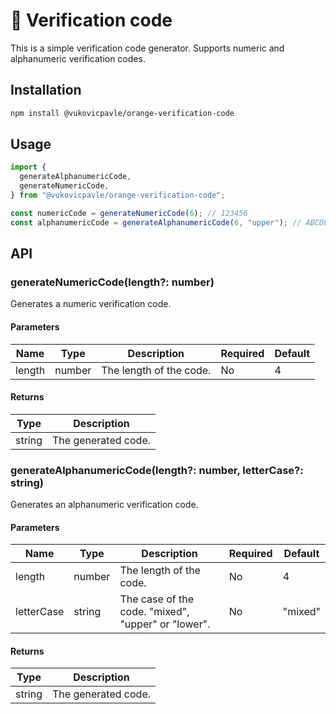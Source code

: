 # 🍊 Verification code

This is a simple verification code generator. Supports numeric and alphanumeric verification codes.

## Installation

```bash
npm install @vukovicpavle/orange-verification-code
```

## Usage

```javascript
import {
  generateAlphanumericCode,
  generateNumericCode,
} from "@vukovicpavle/orange-verification-code";

const numericCode = generateNumericCode(6); // 123456
const alphanumericCode = generateAlphanumericCode(6, "upper"); // ABCDEF
```

## API

### generateNumericCode(length?: number)

Generates a numeric verification code.

#### Parameters

| Name   | Type   | Description             | Required | Default |
| ------ | ------ | ----------------------- | -------- | ------- |
| length | number | The length of the code. | No       | 4       |

#### Returns

| Type   | Description         |
| ------ | ------------------- |
| string | The generated code. |

### generateAlphanumericCode(length?: number, letterCase?: string)

Generates an alphanumeric verification code.

#### Parameters

| Name       | Type   | Description                                        | Required | Default |
| ---------- | ------ | -------------------------------------------------- | -------- | ------- |
| length     | number | The length of the code.                            | No       | 4       |
| letterCase | string | The case of the code. "mixed", "upper" or "lower". | No       | "mixed" |

#### Returns

| Type   | Description         |
| ------ | ------------------- |
| string | The generated code. |
